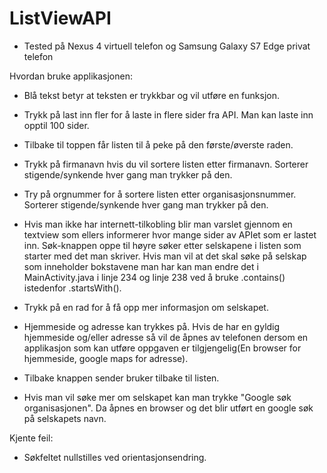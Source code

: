 # ListViewAPI

- Tested på Nexus 4 virtuell telefon og Samsung Galaxy S7 Edge privat telefon

Hvordan bruke applikasjonen:

- Blå tekst betyr at teksten er trykkbar og vil utføre en funksjon.

- Trykk på last inn fler for å laste in flere sider fra API. Man kan laste inn opptil 100 sider.

- Tilbake til toppen får listen til å peke på den første/øverste raden. 

- Trykk på firmanavn hvis du vil sortere listen etter firmanavn. Sorterer stigende/synkende hver gang man trykker på den.

- Try på orgnummer for å sortere listen etter organisasjonsnummer. Sorterer stigende/synkende hver gang man trykker på den.

- Hvis man ikke har internett-tilkobling blir man varslet gjennom en textview som ellers informerer hvor mange sider av APIet
som er lastet inn.
Søk-knappen oppe til høyre søker etter selskapene i listen som starter med det man skriver. Hvis man vil at det skal søke på 
selskap som inneholder bokstavene man har kan man endre det i MainActivity.java i linje 234 og linje 238 ved å bruke .contains()
istedenfor .startsWith(). 

- Trykk på en rad for å få opp mer informasjon om selskapet.

- Hjemmeside og adresse kan trykkes på. Hvis de har en gyldig hjemmeside og/eller adresse så vil de åpnes av telefonen dersom en 
applikasjon som kan utføre oppgaven er tilgjengelig(En browser for hjemmeside, google maps for adresse).

- Tilbake knappen sender bruker tilbake til listen.

- Hvis man vil søke mer om selskapet kan man trykke "Google søk organisasjonen". Da åpnes en browser og det blir utført en google
søk på selskapets navn.

Kjente feil:
- Søkfeltet nullstilles ved orientasjonsendring.
